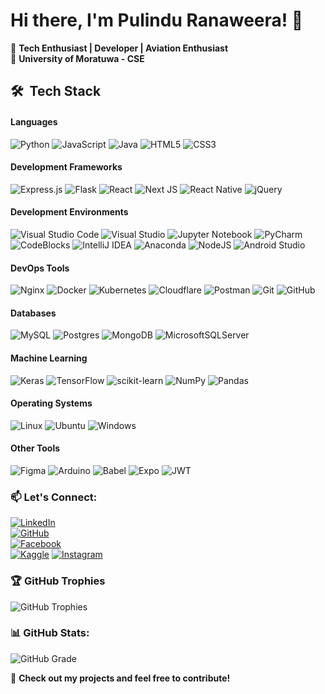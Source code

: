 # Hi there, I'm Pulindu Ranaweera! 👋

🚀 **Tech Enthusiast | Developer | Aviation Enthusiast**  
📍 **University of Moratuwa - CSE**  

## 🛠 &nbsp;Tech Stack

#### Languages
![Python](https://img.shields.io/badge/python-3670A0?logo=python&logoColor=FFFF00&style=for-the-badge)
![JavaScript](https://img.shields.io/badge/javascript-%23323330.svg?logo=javascript&logoColor=FFFF00&color=grey)
![Java](https://img.shields.io/badge/java-007396?logo=java&logoColor=white&color=FF8000)
![HTML5](https://img.shields.io/badge/html5-%23E34F26.svg?logo=html5&logoColor=white)
![CSS3](https://img.shields.io/badge/css3-%231572B6.svg?logo=css3&logoColor=white)

#### Development Frameworks
![Express.js](https://img.shields.io/badge/express.js-%23404d59.svg?logo=express&logoColor=%2361DAFB)
![Flask](https://img.shields.io/badge/flask-%23000.svg?logo=flask&logoColor=white&color=330066)
![React](https://img.shields.io/badge/react-%2320232a.svg?logo=react&logoColor=%2361DAFB)
![Next JS](https://img.shields.io/badge/Next-black?logo=next.js&logoColor=white)
![React Native](https://img.shields.io/badge/react_native-%2320232a.svg?logo=react&logoColor=%2361DAFB)
![jQuery](https://img.shields.io/badge/jquery-%230769AD.svg?logo=jquery&logoColor=white)

#### Development Environments
![Visual Studio Code](https://img.shields.io/badge/Visual%20Studio%20Code-0078d7.svg?logo=visual-studio-code&logoColor=white)
![Visual Studio](https://img.shields.io/badge/Visual%20Studio-5C2D91.svg?logo=visual-studio&logoColor=white)
![Jupyter Notebook](https://img.shields.io/badge/jupyter-%23FA0F00.svg?logo=jupyter&logoColor=white)
![PyCharm](https://img.shields.io/badge/pycharm-143?logo=pycharm&logoColor=white&color=%23F7DF1E&labelColor=%23F7DF1E)
![CodeBlocks](https://img.shields.io/badge/CodeBlocks-black?logo=clion&color=green)
![IntelliJ IDEA](https://img.shields.io/badge/IntelliJIDEA-000000.svg?logo=intellij-idea&color=ff1709)
![Anaconda](https://img.shields.io/badge/Anaconda-%2344A833.svg?logo=anaconda&logoColor=white)
![NodeJS](https://img.shields.io/badge/node.js-6DA55F?logo=node.js&logoColor=white)
![Android Studio](https://img.shields.io/badge/Android%20Studio-3DDC84.svg?logo=android-studio&logoColor=white)

#### DevOps Tools
![Nginx](https://img.shields.io/badge/nginx-%23009639.svg?logo=nginx&logoColor=white)
![Docker](https://img.shields.io/badge/docker-%230db7ed.svg?logo=docker&logoColor=white)
![Kubernetes](https://img.shields.io/badge/kubernetes-%23326ce5.svg?logo=kubernetes&logoColor=white)
![Cloudflare](https://img.shields.io/badge/Cloudflare-F38020?logo=Cloudflare&logoColor=white)
![Postman](https://img.shields.io/badge/Postman-FF6C37?logo=postman&logoColor=white)
![Git](https://img.shields.io/badge/git-F05032?logo=git&logoColor=FFFFFF)
![GitHub](https://img.shields.io/badge/github-181717?logo=github&logoColor=FFFFFF)

#### Databases
![MySQL](https://img.shields.io/badge/mysql-%2300f.svg?logo=mysql&logoColor=white)
![Postgres](https://img.shields.io/badge/postgres-%23316192.svg?logo=postgresql&logoColor=white)
![MongoDB](https://img.shields.io/badge/MongoDB-%234ea94b.svg?logo=mongodb&logoColor=white)
![MicrosoftSQLServer](https://img.shields.io/badge/Microsoft%20SQL%20Sever-CC2927?logo=microsoft%20sql%20server&logoColor=white)

#### Machine Learning
![Keras](https://img.shields.io/badge/Keras-%23D00000.svg?logo=Keras&logoColor=white)
![TensorFlow](https://img.shields.io/badge/TensorFlow-%23FF6F00.svg?logo=TensorFlow&logoColor=white)
![scikit-learn](https://img.shields.io/badge/scikit--learn-F7931E?logo=scikit-learn&logoColor=FFFFFF)
![NumPy](https://img.shields.io/badge/numpy-%23013243.svg?logo=numpy&logoColor=white)
![Pandas](https://img.shields.io/badge/pandas-%23150458.svg?logo=pandas&logoColor=white)

#### Operating Systems
![Linux](https://img.shields.io/badge/Linux-FCC624?logo=linux&logoColor=black)
![Ubuntu](https://img.shields.io/badge/Ubuntu-E95420?logo=ubuntu&logoColor=white)
![Windows](https://img.shields.io/badge/Windows-0078D6?logo=windows&logoColor=white)

#### Other Tools
![Figma](https://img.shields.io/badge/figma-%23F24E1E.svg?logo=figma&logoColor=white)
![Arduino](https://img.shields.io/badge/-Arduino-00979D?logo=Arduino&logoColor=white)
![Babel](https://img.shields.io/badge/Babel-F9DC3e?logo=babel&logoColor=black)
![Expo](https://img.shields.io/badge/expo-1C1E24?logo=expo&logoColor=#D04A37)
![JWT](https://img.shields.io/badge/JWT-black?logo=JSON%20web%20tokens&color=222222)

### 📫 Let's Connect:
[![LinkedIn](https://img.shields.io/badge/LinkedIn-Profile-blue?style=flat&logo=linkedin)](https://www.linkedin.com/in/pulindu-ranaweera-121b77268)  
[![GitHub](https://img.shields.io/badge/GitHub-Portfolio-black?style=flat&logo=github)](https://github.com/PulinduVR)  
[![Facebook](https://img.shields.io/badge/Facebook-Profile-1877F2?style=flat&logo=facebook&logoColor=white)](https://www.facebook.com/share/1F8kJ1856z/)  
[![Kaggle](https://img.shields.io/badge/Kaggle-Profile-blue?style=flat&logo=kaggle)](https://www.kaggle.com/pulinduranaweera)
[![Instagram](https://img.shields.io/badge/Instagram-Profile-E4405F?style=flat&logo=instagram&logoColor=white)](https://www.instagram.com/pulinduvilhan?igsh=MXhnNzQ1ZDN0MzJpcA==)  

### 🏆 GitHub Trophies
![GitHub Trophies](https://github-profile-trophy.vercel.app/?username=PulinduVR&theme=radical)

### 📊 GitHub Stats:
![GitHub Grade](https://github-readme-stats.vercel.app/api?username=PulinduVR&show_icons=true&count_private=true&hide=issues&theme=radical)



🌟 **Check out my projects and feel free to contribute!**
